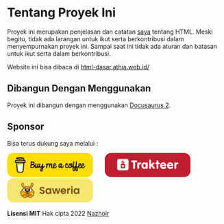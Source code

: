 # Tentang Proyek Ini

Proyek ini merupakan penjelasan dan catatan [saya](https://github.com/nazhoir) tentang HTML. Meski begitu, tidak ada larangan untuk ikut serta berkontribusi dalam menyempurnakan proyek ini. Sampai saat ini tidak ada aturan dan batasan untuk ikut serta dalam berkontribusi.

Website ini bisa dibaca di [html-dasar.athia.web.id/](https://html-dasar.athia.web.id/)





## Dibangun Dengan Menggunakan

Proyek ini dibangun dengan menggunakan [Docusaurus 2](https://docusaurus.io/).


## Sponsor

Bisa terus dukung saya melalui :

[<img src="https://github.com/nazhoir/html-dasar-hingga-mahir/blob/master/static/img/buymeecoffe.png?raw=true" width="200"/>](https://www.buymeacoffee.com/nazhoir)
&nbsp; &nbsp; &nbsp; 
[<img src="https://github.com/nazhoir/html-dasar-hingga-mahir/blob/master/static/img/trakteer.png?raw=true" width="200"/>](https://trakteer.id/nazhoir)
&nbsp; &nbsp; &nbsp; 
[<img src="https://github.com/nazhoir/html-dasar-hingga-mahir/blob/master/static/img/saweria.png?raw=true" width="200"/>](https://saweria.com/nazhoir)




**Lisensi MIT** Hak cipta 2022  [Nazhoir](https://github.com/nazhoir)